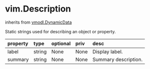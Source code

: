 vim.Description
===============
inherits from [vmodl.DynamicData](docs/vmodl.DynamicData.md)


Static strings used for describing an object or property.

| property | type | optional | priv | desc |
|:---------|:-----|:---------|:-----|:-----|
| label | string | None | None | Display label. |
| summary | string | None | None | Summary description. |


